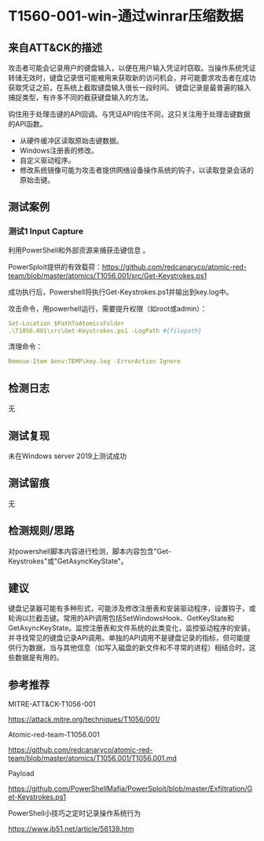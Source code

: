 # T1560-001-win-通过winrar压缩数据

## 来自ATT&CK的描述

攻击者可能会记录用户的键盘输入，以便在用户输入凭证时窃取。当操作系统凭证转储无效时，键盘记录很可能被用来获取新的访问机会，并可能要求攻击者在成功获取凭证之前，在系统上截取键盘输入很长一段时间。
键盘记录是最普遍的输入捕捉类型，有许多不同的截获键盘输入的方法。

钩住用于处理击键的API回调。与凭证API钩住不同，这只关注用于处理击键数据的API函数。

- 从硬件缓冲区读取原始击键数据。
- Windows注册表的修改。
- 自定义驱动程序。
- 修改系统镜像可能为攻击者提供网络设备操作系统的钩子，以读取登录会话的原始击键。

## 测试案例

### 测试1 Input Capture

利用PowerShell和外部资源来捕获击键信息 。

PowerSploit提供的有效载荷：<https://github.com/redcanaryco/atomic-red-team/blob/master/atomics/T1056.001/src/Get-Keystrokes.ps1>

成功执行后，Powershell将执行Get-Keystrokes.ps1并输出到key.log中。

攻击命令，用powerhell运行，需要提升权限（如root或admin）：

```yml
Set-Location $PathToAtomicsFolder
.\T1056.001\src\Get-Keystrokes.ps1 -LogPath #{filepath}
```

清理命令：

```yml
Remove-Item $env:TEMP\key.log -ErrorAction Ignore
```

## 检测日志

无

## 测试复现

未在Windows server 2019上测试成功

## 测试留痕

无

## 检测规则/思路

对powershell脚本内容进行检测，脚本内容包含"Get-Keystrokes"或"GetAsyncKeyState"。

## 建议

键盘记录器可能有多种形式，可能涉及修改注册表和安装驱动程序，设置钩子，或轮询以拦截击键。常用的API调用包括SetWindowsHook、GetKeyState和GetAsyncKeyState。监控注册表和文件系统的此类变化，监控驱动程序的安装，并寻找常见的键盘记录API调用。单独的API调用不是键盘记录的指标，但可能提供行为数据，当与其他信息（如写入磁盘的新文件和不寻常的进程）相结合时，这些数据是有用的。

## 参考推荐

MITRE-ATT&CK-T1056-001

<https://attack.mitre.org/techniques/T1056/001/>

Atomic-red-team-T1056.001

<https://github.com/redcanaryco/atomic-red-team/blob/master/atomics/T1056.001/T1056.001.md>

Payload

<https://github.com/PowerShellMafia/PowerSploit/blob/master/Exfiltration/Get-Keystrokes.ps1>

PowerShell小技巧之定时记录操作系统行为

<https://www.jb51.net/article/56139.htm>
